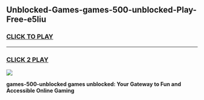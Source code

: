 
## Unblocked-Games-games-500-unblocked-Play-Free-e5liu
<h3>
<a href="https://premium76.site?title=games-500-unblocked&ref=23A">CLICK TO PLAY</a></h3>
<hr>

<h3>
<a href="https://premium76.site?title=games-500-unblocked&ref=23A">CLICK 2 PLAY</a>
  
</h3>

<a href="https://premium76.site?title=games-500-unblocked&ref=23A"><img src="https://clearcache.store/games.png"></a>


**games-500-unblocked games unblocked: Your Gateway to Fun and Accessible Online Gaming**
